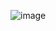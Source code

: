 ![image](https://github.com/SivaBalaji-AR/727722eucd046-cc1/assets/151618924/5c5e1b0c-5d40-4f2e-a744-f1f8a8d47b62)
